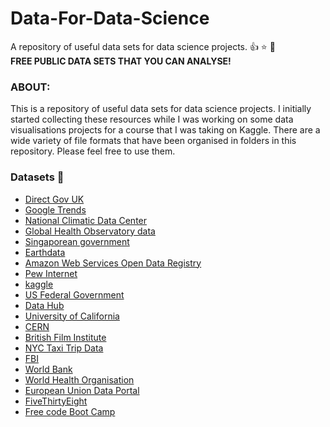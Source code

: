 # Data-For-Data-Science
A repository of useful data sets for data science projects. 👍 ⭐ 🎁 <br>
**FREE PUBLIC DATA SETS THAT YOU CAN ANALYSE!**

### ABOUT:
This is a repository of useful data sets for data science projects.
I initially started collecting these resources while I was working on some data visualisations projects for a course that I was taking on Kaggle. There are a wide variety of file formats that have been organised in folders in this repository. Please feel free to use them.

### Datasets 🎁

* [Direct Gov UK](https://data.gov.uk/)
* [Google Trends](https://trends.google.co.uk/trends/?geo=GB)
* [National Climatic Data Center](https://www.ncdc.noaa.gov/)
* [Global Health Observatory data](https://www.who.int/data/gho)
* [Singaporean government](Data.gov.sg)
* [Earthdata](https://search.earthdata.nasa.gov/search?fst0=Atmosphere&fsm0=Atmospheric%20Electricity)
* [Amazon Web Services Open Data Registry](https://registry.opendata.aws/)
* [Pew Internet](https://www.pewresearch.org/topic/internet-technology/)
* [kaggle](https://www.kaggle.com/datasets)
* [US Federal Government](https://catalog.data.gov/dataset)
* [Data Hub](https://datahub.io/collections)
* [University of California](https://archive.ics.uci.edu/ml/datasets.php)
* [CERN](http://opendata.cern.ch/)
* [British Film Institute](https://www.bfi.org.uk/industry-data-insights)
* [NYC Taxi Trip Data](https://www1.nyc.gov/site/tlc/about/tlc-trip-record-data.page)
* [FBI](https://crime-data-explorer.fr.cloud.gov/pages/home)
* [World Bank](https://data.worldbank.org/)
* [World Health Organisation](https://www.who.int/data/gho/)
* [European Union Data Portal]()
* [FiveThirtyEight](https://data.fivethirtyeight.com/)
* [Free code Boot Camp](https://github.com/freeCodeCamp/open-data)
